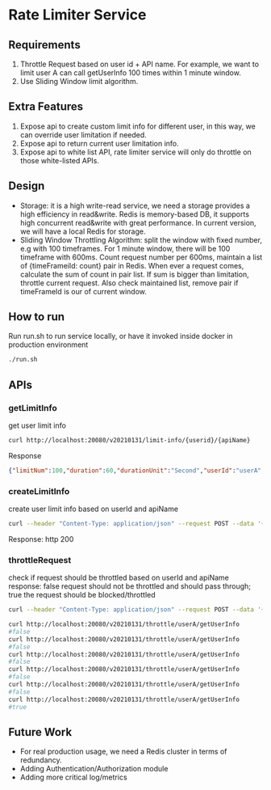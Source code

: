 # Rate Limiter Service

## Requirements
1. Throttle Request based on user id + API name. For example, we want to limit user A can call getUserInfo 100 times within 1 minute window.
2. Use Sliding Window limit algorithm.

## Extra Features
1. Expose api to create custom limit info for different user, in this way, we can override user limitation if needed.
2. Expose api to return current user limitation info.
3. Expose api to white list API, rate limiter service will only do throttle on those white-listed APIs.

## Design

* Storage: it is a high write-read service, we need a storage provides a high efficiency in read&write. Redis is memory-based DB, it supports high concurrent read&write with great performance.
   In current version, we will have a local Redis for storage.
* Sliding Window Throttling Algorithm: split the window with fixed number, e.g with 100 timeframes. For 1 minute window, there will be 100 timeframe with 600ms. Count request number per 600ms, maintain a list of {timeFrameiId: count} pair in Redis. When ever a request comes, calculate the sum of count in pair list. If sum is bigger than limitation, throttle current request.
   Also check maintained list, remove pair if timeFrameId is our of current window.


## How to run

Run run.sh to run service locally, or have it invoked inside docker in production environment
```bash
./run.sh
```

## APIs
### getLimitInfo
get user limit info
```bash
curl http://localhost:20080/v20210131/limit-info/{userid}/{apiName}
```
Response
```json
{"limitNum":100,"duration":60,"durationUnit":"Second","userId":"userA","apiName":"getUserInfo"}
```
### createLimitInfo
create user limit info based on userId and apiName
```bash
curl --header "Content-Type: application/json" --request POST --data '{"limitNum": 100, "duration": 60, "durationUnit": "Second", "userId": "userA", "apiName": "getUserInfo"}' http://localhost:20080/v20210131/limit-info/
```
Response: http 200

### throttleRequest
check if request should be throttled based on userId and apiName
response: false request should not be throttled and should pass through; true the request should be blocked/throttled
```bash
curl --header "Content-Type: application/json" --request POST --data '{"limitNum": 5, "duration": 60, "durationUnit": "Second", "userId": "userA", "apiName": "getUserInfo"}' http://localhost:20080/v20210131/limit-info/

curl http://localhost:20080/v20210131/throttle/userA/getUserInfo
#false
curl http://localhost:20080/v20210131/throttle/userA/getUserInfo
#false
curl http://localhost:20080/v20210131/throttle/userA/getUserInfo
#false
curl http://localhost:20080/v20210131/throttle/userA/getUserInfo
#false
curl http://localhost:20080/v20210131/throttle/userA/getUserInfo
#false
curl http://localhost:20080/v20210131/throttle/userA/getUserInfo
#true
```

## Future Work
* For real production usage, we need a Redis cluster in terms of redundancy.
* Adding Authentication/Authorization module
* Adding more critical log/metrics